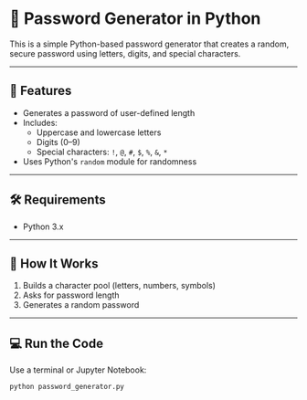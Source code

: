 # 🔐 Password Generator in Python

This is a simple Python-based password generator that creates a random, secure password using letters, digits, and special characters.

---

## 🚀 Features

- Generates a password of user-defined length
- Includes:
  - Uppercase and lowercase letters
  - Digits (0–9)
  - Special characters: `!`, `@`, `#`, `$`, `%`, `&`, `*`
- Uses Python's `random` module for randomness

---

## 🛠 Requirements

- Python 3.x

---

## 📄 How It Works

1. Builds a character pool (letters, numbers, symbols)
2. Asks for password length
3. Generates a random password

---

## 💻 Run the Code

Use a terminal or Jupyter Notebook:

```bash
python password_generator.py

